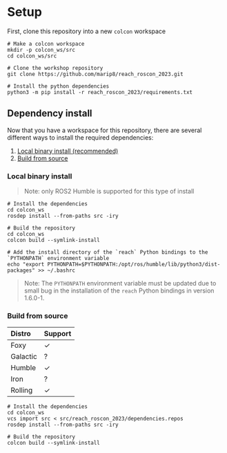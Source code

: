 # Setup
First, clone this repository into a new `colcon` workspace

```commandline
# Make a colcon workspace
mkdir -p colcon_ws/src
cd colcon_ws/src

# Clone the workshop repository
git clone https://github.com/marip8/reach_roscon_2023.git

# Install the python dependencies
python3 -m pip install -r reach_roscon_2023/requirements.txt
```

## Dependency install
Now that you have a workspace for this repository, there are several different ways to install the required dependencies:

1. [Local binary install (recommended)](#local-binary-install)
1. [Build from source](#build-from-source)

### Local binary install
> Note: only ROS2 Humble is supported for this type of install

```commandline
# Install the dependencies
cd colcon_ws
rosdep install --from-paths src -iry

# Build the repository
cd colcon_ws
colcon build --symlink-install 

# Add the install directory of the `reach` Python bindings to the `PYTHONPATH` environment variable
echo "export PYTHONPATH=$PYTHONPATH:/opt/ros/humble/lib/python3/dist-packages" >> ~/.bashrc
```

> Note: The `PYTHONPATH` environment variable must be updated due to small bug in the installation of the `reach` Python bindings in version 1.6.0-1.

### Build from source
| Distro    | Support |
|:----------|:--------|
| Foxy      | &check; |
| Galactic  | ?       |
| Humble    | &check; |
| Iron      | ?       |
| Rolling   | &check; | 

```commandline
# Install the dependencies
cd colcon_ws
vcs import src < src/reach_roscon_2023/dependencies.repos
rosdep install --from-paths src -iry

# Build the repository
colcon build --symlink-install
```
